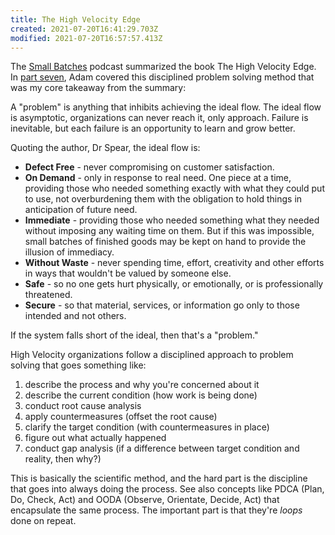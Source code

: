 ```yaml
---
title: The High Velocity Edge
created: 2021-07-20T16:41:29.703Z
modified: 2021-07-20T16:57:57.413Z
---
```


The [Small Batches](https://smallbatches.fm) podcast summarized the book The High Velocity Edge. In [part seven](https://smallbatches.fm/45), Adam covered this disciplined problem solving method that was my core takeaway from the summary:

A "problem" is anything that inhibits achieving the ideal flow. The ideal flow is asymptotic, organizations can never reach it, only approach. Failure is inevitable, but each failure is an opportunity to learn and grow better.

Quoting the author, Dr Spear, the ideal flow is:
- **Defect Free** - never compromising on customer satisfaction.
- **On Demand** - only in response to real need. One piece at a time, providing those who needed something exactly with what they could put to use, not overburdening them with the obligation to hold things in anticipation of future need.
- **Immediate** - providing those who needed something what they needed without imposing any waiting time on them. But if this was impossible, small batches of finished goods may be kept on hand to provide the illusion of immediacy.
- **Without Waste** - never spending time, effort, creativity and other efforts in ways that wouldn't be valued by someone else.
- **Safe** - so no one gets hurt physically, or emotionally, or is professionally threatened.
- **Secure** - so that material, services, or information go only to those intended and not others.

If the system falls short of the ideal, then that's a "problem."

High Velocity organizations follow a disciplined approach to problem solving that goes something like:

1. describe the process and why you're concerned about it
2. describe the current condition (how work is being done)
3. conduct root cause analysis
4. apply countermeasures (offset the root cause)
5. clarify the target condition (with countermeasures in place)
6. figure out what actually happened
7. conduct gap analysis (if a difference between target condition and reality, then why?)

This is basically the scientific method, and the hard part is the discipline that goes into always doing the process. See also concepts like PDCA (Plan, Do, Check, Act) and OODA (Observe, Orientate, Decide, Act) that encapsulate the same process. The important part is that they're *loops* done on repeat.

